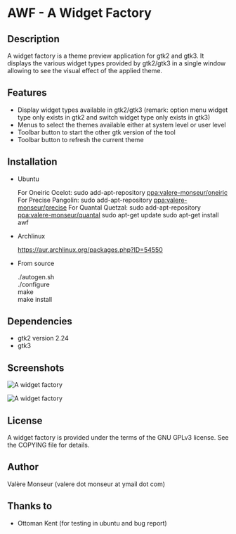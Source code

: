 AWF - A Widget Factory
======================

Description
-----------

A widget factory is a theme preview application for gtk2 and gtk3.
It displays the various widget types provided by gtk2/gtk3 in a single window allowing to see the visual effect of the applied theme.

Features
--------

  * Display widget types available in gtk2/gtk3 (remark: option menu widget type only exists in gtk2 and switch widget type only exists in gtk3)
  * Menus to select the themes available either at system level or user level
  * Toolbar button to start the other gtk version of the tool
  * Toolbar button to refresh the current theme

Installation
------------

  * Ubuntu

    For Oneiric Ocelot: sudo add-apt-repository [ppa:valere-monseur/oneiric](https://launchpad.net/~valere-monseur/+archive/oneiric)
    For Precise Pangolin: sudo add-apt-repository [ppa:valere-monseur/precise](https://launchpad.net/~valere-monseur/+archive/precise)
    For Quantal Quetzal: sudo add-apt-repository [ppa:valere-monseur/quantal](https://launchpad.net/~valere-monseur/+archive/quantal)
    sudo apt-get update
    sudo apt-get install awf

  * Archlinux

    https://aur.archlinux.org/packages.php?ID=54550

  * From source

    ./autogen.sh  
    ./configure  
    make  
    make install

Dependencies
------------

  * gtk2 version 2.24
  * gtk3

Screenshots
-----------

![A widget factory](https://github.com/valr/awf/raw/gh-pages/awf-gtk2.jpg)

![A widget factory](https://github.com/valr/awf/raw/gh-pages/awf-gtk3.jpg)

License
-------

  A widget factory is provided under the terms of the GNU GPLv3 license.
  See the COPYING file for details.

Author
------

  Valère Monseur (valere dot monseur at ymail dot com)

Thanks to
---------

  * Ottoman Kent (for testing in ubuntu and bug report)
